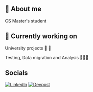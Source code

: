 ## :leaves: About me 
CS Master's student  
  
  
  
  
## :palm_tree: Currently working on
University projects :construction_worker: :construction:
  
Testing, Data migration and Analysis 👨🏻‍🔬
  
  
## Socials
[![LinkedIn](https://img.shields.io/badge/LinkedIn-0A66C2?style=for-the-badge&logo=linkedin&logoColor=white)](https://www.linkedin.com/in/carlo-baretta-10213933b)
[![Devpost](https://img.shields.io/badge/Devpost-000000?style=for-the-badge&logo=devpost&logoColor=white)](https://devpost.com/carlobaretta)
